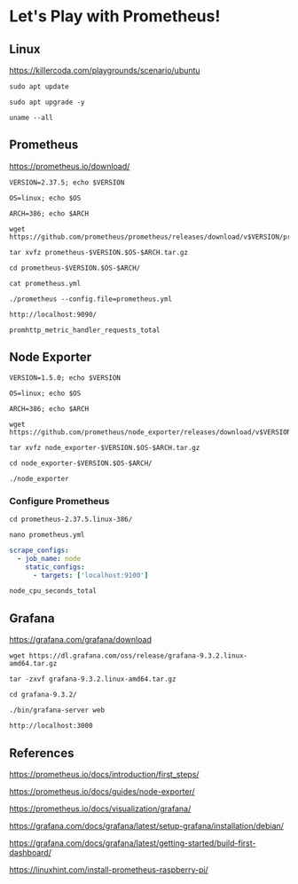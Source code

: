 # Let's Play with Prometheus!

## Linux

<https://killercoda.com/playgrounds/scenario/ubuntu>

```text
sudo apt update
```

```text
sudo apt upgrade -y
```

```text
uname --all
```

## Prometheus

<https://prometheus.io/download/>

```text
VERSION=2.37.5; echo $VERSION
```

```text
OS=linux; echo $OS
```

```text
ARCH=386; echo $ARCH
```

```text
wget https://github.com/prometheus/prometheus/releases/download/v$VERSION/prometheus-$VERSION.$OS-$ARCH.tar.gz
```

```text
tar xvfz prometheus-$VERSION.$OS-$ARCH.tar.gz
```

```text
cd prometheus-$VERSION.$OS-$ARCH/
```

```text
cat prometheus.yml
```

```text
./prometheus --config.file=prometheus.yml
```

```text
http://localhost:9090/
```

```text
promhttp_metric_handler_requests_total
```

## Node Exporter

```text
VERSION=1.5.0; echo $VERSION
```

```text
OS=linux; echo $OS
```

```text
ARCH=386; echo $ARCH
```

```text
wget https://github.com/prometheus/node_exporter/releases/download/v$VERSION/node_exporter-$VERSION.$OS-$ARCH.tar.gz
```

```text
tar xvfz node_exporter-$VERSION.$OS-$ARCH.tar.gz
```

```text
cd node_exporter-$VERSION.$OS-$ARCH/
```

```text
./node_exporter
```

### Configure Prometheus

```text
cd prometheus-2.37.5.linux-386/
```

```text
nano prometheus.yml
```

```yaml
scrape_configs:
  - job_name: node
    static_configs:
      - targets: ['localhost:9100']
```

```text
node_cpu_seconds_total
```

## Grafana

<https://grafana.com/grafana/download>

```text
wget https://dl.grafana.com/oss/release/grafana-9.3.2.linux-amd64.tar.gz
```

```text
tar -zxvf grafana-9.3.2.linux-amd64.tar.gz
```

```text
cd grafana-9.3.2/
```

```text
./bin/grafana-server web
```

```text
http://localhost:3000
```

## References

<https://prometheus.io/docs/introduction/first_steps/>

<https://prometheus.io/docs/guides/node-exporter/>

<https://prometheus.io/docs/visualization/grafana/>

<https://grafana.com/docs/grafana/latest/setup-grafana/installation/debian/>

<https://grafana.com/docs/grafana/latest/getting-started/build-first-dashboard/>

<https://linuxhint.com/install-prometheus-raspberry-pi/>
